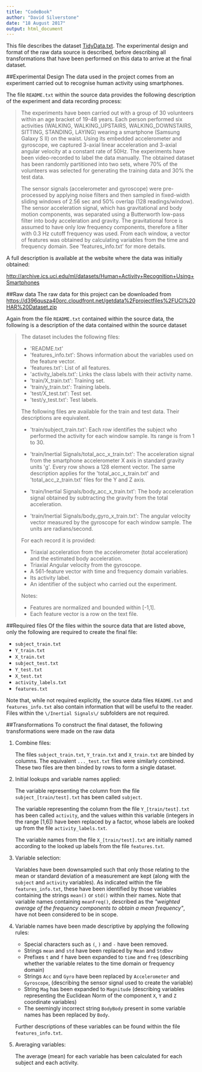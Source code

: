 ```yaml
---
title: "CodeBook"
author: "David Silverstone"
date: "18 August 2017"
output: html_document
---
```


This file describes the dataset [TidyData.txt](https://github.com/dmsilverstone/GettingAndCleaningDataProject/blob/master/TidyData.txt).  The experimental design and format of the raw data source is described, before describing all transformations that have been performed on this data to arrive at the final dataset.

##Experimental Design
The data used in the project comes from an experiment carried out to recognise human activity using smartphones.

The file `README.txt` within the source data provides the following description of the experiment and data recording process: 

> The experiments have been carried out with a group of 30 volunteers within an age bracket of 19-48 years. Each person performed six activities (WALKING, WALKING_UPSTAIRS, WALKING_DOWNSTAIRS, SITTING, STANDING, LAYING) wearing a smartphone (Samsung Galaxy S II) on the waist. Using its embedded accelerometer and gyroscope, we captured 3-axial linear acceleration and 3-axial angular velocity at a constant rate of 50Hz. The experiments have been video-recorded to label the data manually. The obtained dataset has been randomly partitioned into two sets, where 70% of the volunteers was selected for generating the training data and 30% the test data.
>
>The sensor signals (accelerometer and gyroscope) were pre-processed by applying noise filters and then sampled in fixed-width sliding windows of 2.56 sec and 50% overlap (128 readings/window). The sensor acceleration signal, which has gravitational and body motion components, was separated using a Butterworth low-pass filter into body acceleration and gravity. The gravitational force is assumed to have only low frequency components, therefore a filter with 0.3 Hz cutoff frequency was used. From each window, a vector of features was obtained by calculating variables from the time and frequency domain. See 'features_info.txt' for more details.

A full description is available at the website where the data was initially obtained:

<http://archive.ics.uci.edu/ml/datasets/Human+Activity+Recognition+Using+Smartphones>

##Raw data
The raw data for this project can be downloaded from
<https://d396qusza40orc.cloudfront.net/getdata%2Fprojectfiles%2FUCI%20HAR%20Dataset.zip>

Again from the file `README.txt` contained within the source data, the following is a description of the data contained within the source dataset

> The dataset includes the following files:
>
> - 'README.txt'
> - 'features_info.txt': Shows information about the variables used on the feature vector.
> - 'features.txt': List of all features.
> - 'activity_labels.txt': Links the class labels with their activity name.
> - 'train/X_train.txt': Training set.
> - 'train/y_train.txt': Training labels.
> - 'test/X_test.txt': Test set.
> - 'test/y_test.txt': Test labels.
> 
> The following files are available for the train and test data. Their descriptions are equivalent. 
> 
> - 'train/subject_train.txt': Each row identifies the subject who performed the activity for each window sample. Its range is from 1 to 30. 
> 
> - 'train/Inertial Signals/total_acc_x_train.txt': The acceleration signal from the smartphone accelerometer X axis in standard gravity units 'g'. Every row shows a 128 element vector. The same description applies for the 'total_acc_x_train.txt' and 'total_acc_z_train.txt' files for the Y and Z axis. 
> 
> - 'train/Inertial Signals/body_acc_x_train.txt': The body acceleration signal obtained by subtracting the gravity from the total acceleration. 
> 
> - 'train/Inertial Signals/body_gyro_x_train.txt': The angular velocity vector measured by the gyroscope for each window sample. The units are radians/second. 
> 
> 
> For each record it is provided:
> 
> - Triaxial acceleration from the accelerometer (total acceleration) and the estimated body acceleration.
> - Triaxial Angular velocity from the gyroscope. 
> - A 561-feature vector with time and frequency domain variables. 
> - Its activity label. 
> - An identifier of the subject who carried out the experiment.
> 
> Notes: 
> 
> - Features are normalized and bounded within [-1,1].
> - Each feature vector is a row on the text file.

##Required files
Of the files within the source data that are listed above, only the following are required to create the final file: 

* `subject_train.txt`
* `Y_train.txt`
* `X_train.txt`
* `subject_test.txt`
* `Y_test.txt`
* `X_test.txt`
* `activity_labels.txt`
* `features.txt`

Note that, while not required explicitly, the source data files `README.txt` and `features_info.txt` also contain information that will be useful to the reader.  Files within the `\/Inertial Signals\/` subfolders are not required.

##Transformations
To construct the final dataset, the following transformations were made on the raw data

1. Combine files:

    The files `subject_train.txt`, `Y_train.txt` and `X_train.txt` are binded by columns.  The equivalent `..._test.txt` files were similarly combined.  These two files are then binded by rows to form a single dataset.

2. Initial lookups and variable names applied:

    The variable representing the column from the file `subject_[train/test].txt` has been called `subject`.   
    
    The variable representing the column from the file `Y_[train/test].txt` has been called `activity`, and the values within this variable (integers in the range [1,6]) have been replaced by a factor, whose labels are looked up from the file `activity_labels.txt`.
    
    The variable names from the file `X_[train/test].txt` are initially named according to the looked up labels from the file `features.txt`.  
    
3. Variable selection:

    Variables have been downsampled such that only those relating to the mean or standard deviation of a measurement are kept (along with the `subject` and `activity` variables).  As indicated within the file `features_info.txt`, these have been identified by those variables containing the strings `mean()` or `std()` within their names.  Note that variable names containing `meanFreq()`, described as the *"weighted average of the frequency components to obtain a mean frequency"*, have not been considered to be in scope.

4. Variable names have been made descriptive by applying the following rules:
   
    * Special characters such as `(`, `)` and `-` have been removed.
    * Strings `mean` and `std` have been replaced by `Mean` and `StdDev`
    * Prefixes `t` and `f` have been expanded to `time` and `freq` (describing whether the variable relates to the time domain or frequency domain)
    * Strings `Acc` and `Gyro` have been replaced by `Accelerometer` and `Gyroscope`, (describing the sensor signal used to create the variable)
    * String `Mag` has been expanded to `Magnitude` (describing variables representing the Euclidean Norm of the component `X`, `Y` and `Z` coordinate variables)
    * The seemingly incorrect string `BodyBody` present in some variable names has been replaced by `Body`.  
    
    Further descriptions of these variables can be found within the file `features_info.txt`.

5.  Averaging variables:

    The average (mean) for each variable has been calculated for each subject and each activity.



